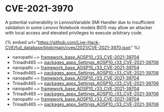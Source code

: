 # CVE-2021-3970

A potential vulnerability in LenovoVariable SMI Handler due to insufficient validation in some Lenovo Notebook models BIOS may allow an attacker with local access and elevated privileges to execute arbitrary code.

{% embed url="https://github.com/Live-Hack-CVE/full_database/blob/main/cves/2021/CVE-2021-3970.json" %}


* nanopathi ~> [framework_base_AOSP10_r33_CVE-2021-39704](https://www.alice-snow.ru/2021/database/cve-2021-3970/framework_base_aosp10_r33_cve-2021-39704-nanopathi)
* Trinadh465 ~> [packages_apps_Settings_AOSP10_r33_CVE-2021-39706](https://www.alice-snow.ru/2021/database/cve-2021-3970/packages_apps_settings_aosp10_r33_cve-2021-39706-trinadh465)
* nanopathi ~> [framework_base_AOSP10_r33_CVE-2021-39704](https://www.alice-snow.ru/2021/database/cve-2021-3970/framework_base_aosp10_r33_cve-2021-39704-nanopathi)
* Trinadh465 ~> [packages_apps_Settings_AOSP10_r33_CVE-2021-39706](https://www.alice-snow.ru/2021/database/cve-2021-3970/packages_apps_settings_aosp10_r33_cve-2021-39706-trinadh465)
* nanopathi ~> [framework_base_AOSP10_r33_CVE-2021-39704](https://www.alice-snow.ru/2021/database/cve-2021-3970/framework_base_aosp10_r33_cve-2021-39704-nanopathi)
* Trinadh465 ~> [packages_apps_Settings_AOSP10_r33_CVE-2021-39706](https://www.alice-snow.ru/2021/database/cve-2021-3970/packages_apps_settings_aosp10_r33_cve-2021-39706-trinadh465)
* nanopathi ~> [framework_base_AOSP10_r33_CVE-2021-39704](https://www.alice-snow.ru/2021/database/cve-2021-3970/framework_base_aosp10_r33_cve-2021-39704-nanopathi)
* Trinadh465 ~> [packages_apps_Settings_AOSP10_r33_CVE-2021-39706](https://www.alice-snow.ru/2021/database/cve-2021-3970/packages_apps_settings_aosp10_r33_cve-2021-39706-trinadh465)
* nanopathi ~> [framework_base_AOSP10_r33_CVE-2021-39704](https://www.alice-snow.ru/2021/database/cve-2021-3970/framework_base_aosp10_r33_cve-2021-39704-nanopathi)
* Trinadh465 ~> [packages_apps_Settings_AOSP10_r33_CVE-2021-39706](https://www.alice-snow.ru/2021/database/cve-2021-3970/packages_apps_settings_aosp10_r33_cve-2021-39706-trinadh465)